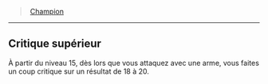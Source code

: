 ﻿---
!Generic
Id: fighter_champion_hd.md#critique-supérieur
ParentLink: fighter_champion_hd.md#champion
Name: Critique supérieur
ParentName: Champion
NameLevel: 2
---
> [Champion](hd_fighter_champion.md)

---

## Critique supérieur

À partir du niveau 15, dès lors que vous attaquez avec une arme, vous faites un coup critique sur un résultat de 18 à 20.

